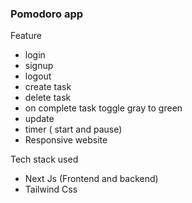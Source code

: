  ### Pomodoro app

Feature
- login
- signup
- logout
- create task
- delete task
- on complete task toggle gray to green
- update
- timer ( start and pause)
- Responsive website
  
  
Tech stack used
- Next Js (Frontend and backend)
- Tailwind Css

